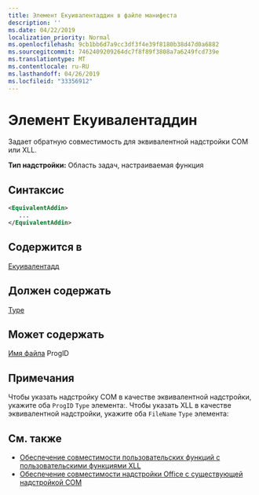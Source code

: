 ```yaml
---
title: Элемент Екуивалентаддин в файле манифеста
description: ''
ms.date: 04/22/2019
localization_priority: Normal
ms.openlocfilehash: 9cb1bb6d7a9cc3df3f4e39f8180b38d47d0a6882
ms.sourcegitcommit: 7462409209264dc7f8f89f3808a7a6249fcd739e
ms.translationtype: MT
ms.contentlocale: ru-RU
ms.lasthandoff: 04/26/2019
ms.locfileid: "33356912"
---
```

# <a name="equivalentaddin-element"></a>Элемент Екуивалентаддин

Задает обратную совместимость для эквивалентной надстройки COM или XLL.

**Тип надстройки:** Область задач, настраиваемая функция

## <a name="syntax"></a>Синтаксис

```XML
<EquivalentAddin>
   ...
</EquivalentAddin>
```

## <a name="contained-in"></a>Содержится в

[Екуивалентадд](equivalentaddins.md)

## <a name="must-contain"></a>Должен содержать

[Type](type.md)

## <a name="can-contain"></a>Может содержать

[](progid.md)
[Имя файла](filename.md) ProgID

## <a name="remarks"></a>Примечания

Чтобы указать надстройку COM в качестве эквивалентной надстройки, укажите оба `ProgID` `Type` элемента:. Чтобы указать XLL в качестве эквивалентной надстройки, укажите оба `FileName` `Type` элемента:

## <a name="see-also"></a>См. также

- [Обеспечение совместимости пользовательских функций с пользовательскими функциями XLL](../../excel/make-custom-functions-compatible-with-xll-udf.md)
- [Обеспечение совместимости надстройки Office с существующей надстройкой COM](../../develop/make-office-add-in-compatible-with-existing-com-add-in.md)